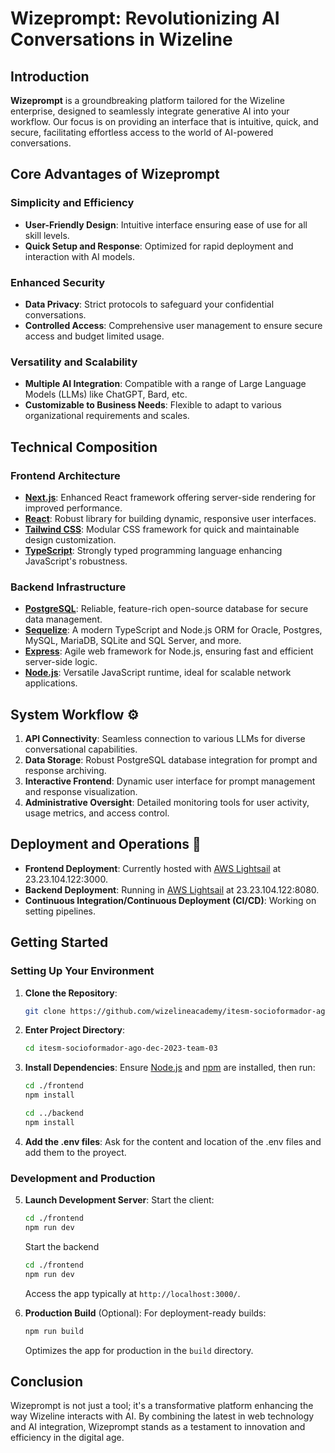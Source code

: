 # Wizeprompt: Revolutionizing AI Conversations in Wizeline

## Introduction
**Wizeprompt** is a groundbreaking platform tailored for the Wizeline enterprise, designed to seamlessly integrate generative AI into your workflow. Our focus is on providing an interface that is intuitive, quick, and secure, facilitating effortless access to the world of AI-powered conversations.

## Core Advantages of Wizeprompt

### Simplicity and Efficiency
- **User-Friendly Design**: Intuitive interface ensuring ease of use for all skill levels.
- **Quick Setup and Response**: Optimized for rapid deployment and interaction with AI models.

### Enhanced Security
- **Data Privacy**: Strict protocols to safeguard your confidential conversations.
- **Controlled Access**: Comprehensive user management to ensure secure access and budget limited usage.

### Versatility and Scalability
- **Multiple AI Integration**: Compatible with a range of Large Language Models (LLMs) like ChatGPT, Bard, etc.
- **Customizable to Business Needs**: Flexible to adapt to various organizational requirements and scales.

## Technical Composition

### Frontend Architecture
- **[Next.js](https://nextjs.org/)**: Enhanced React framework offering server-side rendering for improved performance.
- **[React](https://reactjs.org/)**: Robust library for building dynamic, responsive user interfaces.
- **[Tailwind CSS](https://tailwindcss.com/)**: Modular CSS framework for quick and maintainable design customization.
- **[TypeScript](https://www.typescriptlang.org/)**: Strongly typed programming language enhancing JavaScript's robustness.

### Backend Infrastructure
- **[PostgreSQL](https://www.postgresql.org/)**: Reliable, feature-rich open-source database for secure data management.
- **[Sequelize](https://sequelize.org/)**: A modern TypeScript and Node.js ORM for Oracle, Postgres, MySQL, MariaDB, SQLite and SQL Server, and more.
- **[Express](https://expressjs.com/)**: Agile web framework for Node.js, ensuring fast and efficient server-side logic.
- **[Node.js](https://nodejs.org/en/)**: Versatile JavaScript runtime, ideal for scalable network applications.


## System Workflow ⚙️

1. **API Connectivity**: Seamless connection to various LLMs for diverse conversational capabilities.
2. **Data Storage**: Robust PostgreSQL database integration for prompt and response archiving.
3. **Interactive Frontend**: Dynamic user interface for prompt management and response visualization.
4. **Administrative Oversight**: Detailed monitoring tools for user activity, usage metrics, and access control.

## Deployment and Operations 🚀

- **Frontend Deployment**: Currently hosted with [AWS Lightsail](https://aws.amazon.com/lightsail/) at 23.23.104.122:3000.
- **Backend Deployment**: Running in [AWS Lightsail](https://aws.amazon.com/lightsail/) at 23.23.104.122:8080.
- **Continuous Integration/Continuous Deployment (CI/CD)**: Working on setting pipelines.

## Getting Started

### Setting Up Your Environment
1. **Clone the Repository**:
    ```bash
    git clone https://github.com/wizelineacademy/itesm-socioformador-ago-dec-2023-team-03.git
    ```
2. **Enter Project Directory**:
    ```bash
    cd itesm-socioformador-ago-dec-2023-team-03
    ```
3. **Install Dependencies**:
    Ensure [Node.js](https://nodejs.org/) and [npm](https://www.npmjs.com/) are installed, then run:
    ```bash
    cd ./frontend
    npm install

    cd ../backend
    npm install
    ```

4. **Add the .env files**:
    Ask for the content and location of the .env files and add them to the proyect.

### Development and Production
5. **Launch Development Server**:
    Start the client:
    ```bash
    cd ./frontend
    npm run dev
    ```
    Start the backend
    ```bash
    cd ./frontend
    npm run dev
    ```

    Access the app typically at `http://localhost:3000/`.
6. **Production Build** (Optional):
    For deployment-ready builds:
    ```bash
    npm run build
    ```
    Optimizes the app for production in the `build` directory.

## Conclusion

Wizeprompt is not just a tool; it's a transformative platform enhancing the way Wizeline interacts with AI. By combining the latest in web technology and AI integration, Wizeprompt stands as a testament to innovation and efficiency in the digital age.